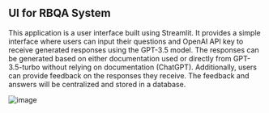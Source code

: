 ## UI for RBQA System

This application is a user interface built using Streamlit. It provides a simple interface where users can input their questions and OpenAI API key to receive generated responses using the GPT-3.5 model. The responses can be generated based on either documentation used or directly from GPT-3.5-turbo without relying on documentation (ChatGPT). Additionally, users can provide feedback on the responses they receive. The feedback and answers will be centralized and stored in a database.


![image](https://github.com/EL-MEHDI-git/RBQA-system-based-on-LLMs/assets/66147690/ddb92427-b27c-410b-b022-129cc0cad3d7)



